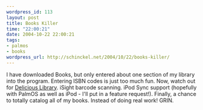 ```yaml
--- 
wordpress_id: 113
layout: post
title: Books Killer
time: "22:00:21"
date: 2004-10-22 22:00:21
tags: 
- palmos
- books
wordpress_url: http://schinckel.net/2004/10/22/books-killer/
---
```

I have downloaded Books, but only entered about one section of my library into the program. Entering ISBN codes is just too much fun. Now, watch out for [Delicious Library][1]. iSight barcode scanning. iPod Sync support (hopefully with PalmOS as well as iPod - I'll put in a feature request!). Finally, a chance to totally catalog all of my books. Instead of doing real work! GRIN. 

   [1]: http://www.delicious-monster.com/

